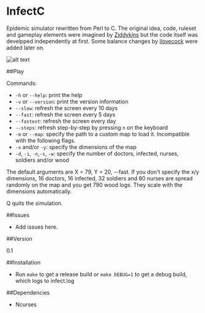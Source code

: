 InfectC
=========

Epidemic simulator rewritten from Perl to C. The original idea, code, ruleset and gameplay elements were imagined by [Ziddykins](https://github.com/Ziddykins/Infect) but the code itself was develpped independently at first. Some balance changes by [ilovecock](https://github.com/ilovecock/Infect) were added later on.

![alt text](http://imgur.com/abc.jpg "Add screenshot here")

##Play

Commands:

- ```-h``` or ```--help```: print the help
- ```-v``` or ```--version```: print the version information
- ```--slow```: refresh the screen every 10 days
- ```--fast```: refresh the screen every 5 days
- ```--fastest```: refresh the screen every day
- ```--steps```: refresh step-by-step by pressing ```n``` on the keyboard
- ```-m``` or ```--map```: specify the path to a custom map to load it. Incompatible with the following flags.
- ```-x``` and/or ```-y```: specify the dimensions of the map
- ```-d```, ```-i```, ```-n```,```-s```, ```-w```: specify the number of doctors, infected, nurses, soldiers and/or wood

The default arguments are X = 79, Y = 20, --fast. If you don't specify the x/y dimensions, 16 doctors, 16 infected, 32 soldiers and 80 nurses are spread randomly on the map and you get 790 wood logs. They scale with the dimensions automatically.

Q quits the simulation.

##Issues

- Add issues here.

##Version

0.1

##Installation

- Run ```make``` to get a release build or ```make DEBUG=1``` to get a debug build, which logs to infect.log

##Dependencies

* Ncurses
